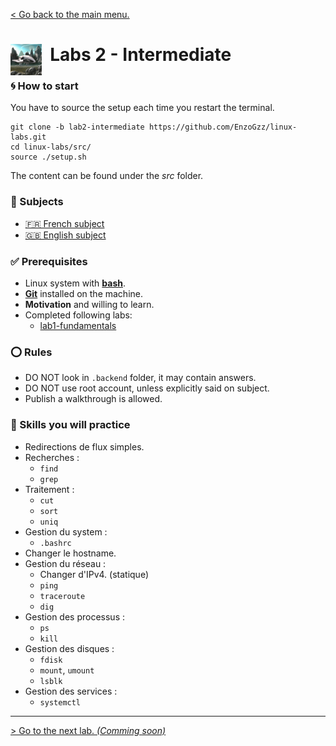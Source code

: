 [< Go back to the main menu.](https://github.com/EnzoGzz/linux-labs/tree/master)
#  <img align="left" alt="Landed Spaceship" src="/assets/spaceship_landed.png" width="50x"/>&nbsp; Labs 2 - Intermediate


### 🌀 How to start

You have to source the setup each time you restart the terminal.
```
git clone -b lab2-intermediate https://github.com/EnzoGzz/linux-labs.git
cd linux-labs/src/
source ./setup.sh
```

The content can be found under the _src_ folder.

###  📄 Subjects

 - [🇫🇷 French subject](./subjects/FR.md)
 - [🇬🇧 English subject](./subjects/EN.md)

### ✅ Prerequisites

 - Linux system with [**bash**](https://opensource.com/resources/what-bash).
 - [**Git**](https://git-scm.com/book/en/v2/Getting-Started-Installing-Git) installed on the machine.
 - **Motivation** and willing to learn.
 - Completed following labs:
     - [lab1-fundamentals](https://github.com/EnzoGzz/linux-labs/tree/lab1-fundamentals)

### ⭕ Rules

 - DO NOT look in ``.backend`` folder, it may contain answers.
 - DO NOT use root account, unless explicitly said on subject.
 - Publish a walkthrough is allowed.

### 🔎 Skills you will practice

 - Redirections de flux simples.
 - Recherches :
     - `find`
     - `grep`
 - Traitement :
     - `cut`
     - `sort`
     - `uniq`
 - Gestion du system :
     - `.bashrc`
 - Changer le hostname.
 - Gestion du réseau :
     - Changer d'IPv4. (statique)
     - `ping`
     - `traceroute`
     - `dig`
 - Gestion des processus :
     - `ps`
     - `kill`
 - Gestion des disques :
     - `fdisk`
     - `mount`, `umount`
     - `lsblk`
 - Gestion des services :
     - `systemctl`

---

[> Go to the next lab. _(Comming soon)_](https://github.com/EnzoGzz/linux-labs/tree/lab2-intermediate)
